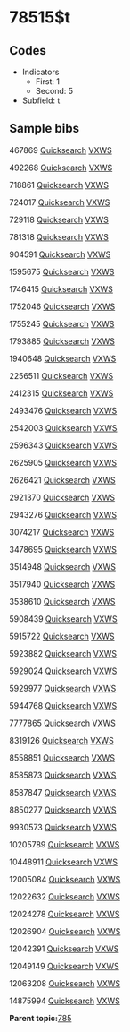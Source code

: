 # 78515$t

## Codes

-   Indicators
    -   First: 1
    -   Second: 5
-   Subfield: t

## Sample bibs

467869 [Quicksearch](https://search.library.yale.edu/catalog/467869) [VXWS](http://prodorbis.library.yale.edu:7014/vxws/GetHoldingsService?bibId=467869)

492268 [Quicksearch](https://search.library.yale.edu/catalog/492268) [VXWS](http://prodorbis.library.yale.edu:7014/vxws/GetHoldingsService?bibId=492268)

718861 [Quicksearch](https://search.library.yale.edu/catalog/718861) [VXWS](http://prodorbis.library.yale.edu:7014/vxws/GetHoldingsService?bibId=718861)

724017 [Quicksearch](https://search.library.yale.edu/catalog/724017) [VXWS](http://prodorbis.library.yale.edu:7014/vxws/GetHoldingsService?bibId=724017)

729118 [Quicksearch](https://search.library.yale.edu/catalog/729118) [VXWS](http://prodorbis.library.yale.edu:7014/vxws/GetHoldingsService?bibId=729118)

781318 [Quicksearch](https://search.library.yale.edu/catalog/781318) [VXWS](http://prodorbis.library.yale.edu:7014/vxws/GetHoldingsService?bibId=781318)

904591 [Quicksearch](https://search.library.yale.edu/catalog/904591) [VXWS](http://prodorbis.library.yale.edu:7014/vxws/GetHoldingsService?bibId=904591)

1595675 [Quicksearch](https://search.library.yale.edu/catalog/1595675) [VXWS](http://prodorbis.library.yale.edu:7014/vxws/GetHoldingsService?bibId=1595675)

1746415 [Quicksearch](https://search.library.yale.edu/catalog/1746415) [VXWS](http://prodorbis.library.yale.edu:7014/vxws/GetHoldingsService?bibId=1746415)

1752046 [Quicksearch](https://search.library.yale.edu/catalog/1752046) [VXWS](http://prodorbis.library.yale.edu:7014/vxws/GetHoldingsService?bibId=1752046)

1755245 [Quicksearch](https://search.library.yale.edu/catalog/1755245) [VXWS](http://prodorbis.library.yale.edu:7014/vxws/GetHoldingsService?bibId=1755245)

1793885 [Quicksearch](https://search.library.yale.edu/catalog/1793885) [VXWS](http://prodorbis.library.yale.edu:7014/vxws/GetHoldingsService?bibId=1793885)

1940648 [Quicksearch](https://search.library.yale.edu/catalog/1940648) [VXWS](http://prodorbis.library.yale.edu:7014/vxws/GetHoldingsService?bibId=1940648)

2256511 [Quicksearch](https://search.library.yale.edu/catalog/2256511) [VXWS](http://prodorbis.library.yale.edu:7014/vxws/GetHoldingsService?bibId=2256511)

2412315 [Quicksearch](https://search.library.yale.edu/catalog/2412315) [VXWS](http://prodorbis.library.yale.edu:7014/vxws/GetHoldingsService?bibId=2412315)

2493476 [Quicksearch](https://search.library.yale.edu/catalog/2493476) [VXWS](http://prodorbis.library.yale.edu:7014/vxws/GetHoldingsService?bibId=2493476)

2542003 [Quicksearch](https://search.library.yale.edu/catalog/2542003) [VXWS](http://prodorbis.library.yale.edu:7014/vxws/GetHoldingsService?bibId=2542003)

2596343 [Quicksearch](https://search.library.yale.edu/catalog/2596343) [VXWS](http://prodorbis.library.yale.edu:7014/vxws/GetHoldingsService?bibId=2596343)

2625905 [Quicksearch](https://search.library.yale.edu/catalog/2625905) [VXWS](http://prodorbis.library.yale.edu:7014/vxws/GetHoldingsService?bibId=2625905)

2626421 [Quicksearch](https://search.library.yale.edu/catalog/2626421) [VXWS](http://prodorbis.library.yale.edu:7014/vxws/GetHoldingsService?bibId=2626421)

2921370 [Quicksearch](https://search.library.yale.edu/catalog/2921370) [VXWS](http://prodorbis.library.yale.edu:7014/vxws/GetHoldingsService?bibId=2921370)

2943276 [Quicksearch](https://search.library.yale.edu/catalog/2943276) [VXWS](http://prodorbis.library.yale.edu:7014/vxws/GetHoldingsService?bibId=2943276)

3074217 [Quicksearch](https://search.library.yale.edu/catalog/3074217) [VXWS](http://prodorbis.library.yale.edu:7014/vxws/GetHoldingsService?bibId=3074217)

3478695 [Quicksearch](https://search.library.yale.edu/catalog/3478695) [VXWS](http://prodorbis.library.yale.edu:7014/vxws/GetHoldingsService?bibId=3478695)

3514948 [Quicksearch](https://search.library.yale.edu/catalog/3514948) [VXWS](http://prodorbis.library.yale.edu:7014/vxws/GetHoldingsService?bibId=3514948)

3517940 [Quicksearch](https://search.library.yale.edu/catalog/3517940) [VXWS](http://prodorbis.library.yale.edu:7014/vxws/GetHoldingsService?bibId=3517940)

3538610 [Quicksearch](https://search.library.yale.edu/catalog/3538610) [VXWS](http://prodorbis.library.yale.edu:7014/vxws/GetHoldingsService?bibId=3538610)

5908439 [Quicksearch](https://search.library.yale.edu/catalog/5908439) [VXWS](http://prodorbis.library.yale.edu:7014/vxws/GetHoldingsService?bibId=5908439)

5915722 [Quicksearch](https://search.library.yale.edu/catalog/5915722) [VXWS](http://prodorbis.library.yale.edu:7014/vxws/GetHoldingsService?bibId=5915722)

5923882 [Quicksearch](https://search.library.yale.edu/catalog/5923882) [VXWS](http://prodorbis.library.yale.edu:7014/vxws/GetHoldingsService?bibId=5923882)

5929024 [Quicksearch](https://search.library.yale.edu/catalog/5929024) [VXWS](http://prodorbis.library.yale.edu:7014/vxws/GetHoldingsService?bibId=5929024)

5929977 [Quicksearch](https://search.library.yale.edu/catalog/5929977) [VXWS](http://prodorbis.library.yale.edu:7014/vxws/GetHoldingsService?bibId=5929977)

5944768 [Quicksearch](https://search.library.yale.edu/catalog/5944768) [VXWS](http://prodorbis.library.yale.edu:7014/vxws/GetHoldingsService?bibId=5944768)

7777865 [Quicksearch](https://search.library.yale.edu/catalog/7777865) [VXWS](http://prodorbis.library.yale.edu:7014/vxws/GetHoldingsService?bibId=7777865)

8319126 [Quicksearch](https://search.library.yale.edu/catalog/8319126) [VXWS](http://prodorbis.library.yale.edu:7014/vxws/GetHoldingsService?bibId=8319126)

8558851 [Quicksearch](https://search.library.yale.edu/catalog/8558851) [VXWS](http://prodorbis.library.yale.edu:7014/vxws/GetHoldingsService?bibId=8558851)

8585873 [Quicksearch](https://search.library.yale.edu/catalog/8585873) [VXWS](http://prodorbis.library.yale.edu:7014/vxws/GetHoldingsService?bibId=8585873)

8587847 [Quicksearch](https://search.library.yale.edu/catalog/8587847) [VXWS](http://prodorbis.library.yale.edu:7014/vxws/GetHoldingsService?bibId=8587847)

8850277 [Quicksearch](https://search.library.yale.edu/catalog/8850277) [VXWS](http://prodorbis.library.yale.edu:7014/vxws/GetHoldingsService?bibId=8850277)

9930573 [Quicksearch](https://search.library.yale.edu/catalog/9930573) [VXWS](http://prodorbis.library.yale.edu:7014/vxws/GetHoldingsService?bibId=9930573)

10205789 [Quicksearch](https://search.library.yale.edu/catalog/10205789) [VXWS](http://prodorbis.library.yale.edu:7014/vxws/GetHoldingsService?bibId=10205789)

10448911 [Quicksearch](https://search.library.yale.edu/catalog/10448911) [VXWS](http://prodorbis.library.yale.edu:7014/vxws/GetHoldingsService?bibId=10448911)

12005084 [Quicksearch](https://search.library.yale.edu/catalog/12005084) [VXWS](http://prodorbis.library.yale.edu:7014/vxws/GetHoldingsService?bibId=12005084)

12022632 [Quicksearch](https://search.library.yale.edu/catalog/12022632) [VXWS](http://prodorbis.library.yale.edu:7014/vxws/GetHoldingsService?bibId=12022632)

12024278 [Quicksearch](https://search.library.yale.edu/catalog/12024278) [VXWS](http://prodorbis.library.yale.edu:7014/vxws/GetHoldingsService?bibId=12024278)

12026904 [Quicksearch](https://search.library.yale.edu/catalog/12026904) [VXWS](http://prodorbis.library.yale.edu:7014/vxws/GetHoldingsService?bibId=12026904)

12042391 [Quicksearch](https://search.library.yale.edu/catalog/12042391) [VXWS](http://prodorbis.library.yale.edu:7014/vxws/GetHoldingsService?bibId=12042391)

12049149 [Quicksearch](https://search.library.yale.edu/catalog/12049149) [VXWS](http://prodorbis.library.yale.edu:7014/vxws/GetHoldingsService?bibId=12049149)

12063208 [Quicksearch](https://search.library.yale.edu/catalog/12063208) [VXWS](http://prodorbis.library.yale.edu:7014/vxws/GetHoldingsService?bibId=12063208)

14875994 [Quicksearch](https://search.library.yale.edu/catalog/14875994) [VXWS](http://prodorbis.library.yale.edu:7014/vxws/GetHoldingsService?bibId=14875994)

**Parent topic:**[785](../../tags/785/785.md)

